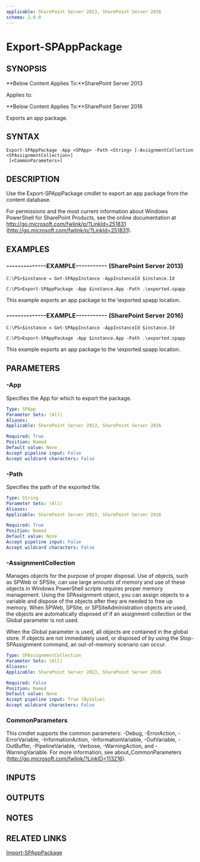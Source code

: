 ```yaml
---
applicable: SharePoint Server 2013, SharePoint Server 2016
schema: 2.0.0
---
```


# Export-SPAppPackage

## SYNOPSIS
**Below Content Applies To:**SharePoint Server 2013

Applies to:

**Below Content Applies To:**SharePoint Server 2016

Exports an app package.



## SYNTAX

```
Export-SPAppPackage -App <SPApp> -Path <String> [-AssignmentCollection <SPAssignmentCollection>]
 [<CommonParameters>]
```

## DESCRIPTION
Use the Export-SPAppPackage cmdlet to export an app package from the content database.

For permissions and the most current information about Windows PowerShell for SharePoint Products, see the online documentation at http://go.microsoft.com/fwlink/p/?LinkId=251831 (http://go.microsoft.com/fwlink/p/?LinkId=251831).

## EXAMPLES

### --------------EXAMPLE----------- (SharePoint Server 2013)
```
C:\PS>$instance = Get-SPAppInstance -AppInstanceId $instance.Id

C:\PS>Export-SPAppPackage -App $instance.App -Path .\exported.spapp
```

This example exports an app package to the \exported.spapp location.

### --------------EXAMPLE----------- (SharePoint Server 2016)
```
C:\PS>$instance = Get-SPAppInstance -AppInstanceId $instance.Id

C:\PS>Export-SPAppPackage -App $instance.App -Path .\exported.spapp
```

This example exports an app package to the \exported.spapp location.

## PARAMETERS

### -App
Specifies the App for which to export the package.

```yaml
Type: SPApp
Parameter Sets: (All)
Aliases: 
Applicable: SharePoint Server 2013, SharePoint Server 2016

Required: True
Position: Named
Default value: None
Accept pipeline input: False
Accept wildcard characters: False
```

### -Path
Specifies the path of the exported file.

```yaml
Type: String
Parameter Sets: (All)
Aliases: 
Applicable: SharePoint Server 2013, SharePoint Server 2016

Required: True
Position: Named
Default value: None
Accept pipeline input: False
Accept wildcard characters: False
```

### -AssignmentCollection
Manages objects for the purpose of proper disposal.
Use of objects, such as SPWeb or SPSite, can use large amounts of memory and use of these objects in Windows PowerShell scripts requires proper memory management.
Using the SPAssignment object, you can assign objects to a variable and dispose of the objects after they are needed to free up memory.
When SPWeb, SPSite, or SPSiteAdministration objects are used, the objects are automatically disposed of if an assignment collection or the Global parameter is not used.

When the Global parameter is used, all objects are contained in the global store.
If objects are not immediately used, or disposed of by using the Stop-SPAssignment command, an out-of-memory scenario can occur.

```yaml
Type: SPAssignmentCollection
Parameter Sets: (All)
Aliases: 
Applicable: SharePoint Server 2013, SharePoint Server 2016

Required: False
Position: Named
Default value: None
Accept pipeline input: True (ByValue)
Accept wildcard characters: False
```

### CommonParameters
This cmdlet supports the common parameters: -Debug, -ErrorAction, -ErrorVariable, -InformationAction, -InformationVariable, -OutVariable, -OutBuffer, -PipelineVariable, -Verbose, -WarningAction, and -WarningVariable. For more information, see about_CommonParameters (http://go.microsoft.com/fwlink/?LinkID=113216).

## INPUTS

## OUTPUTS

## NOTES

## RELATED LINKS

[Import-SPAppPackage]()

